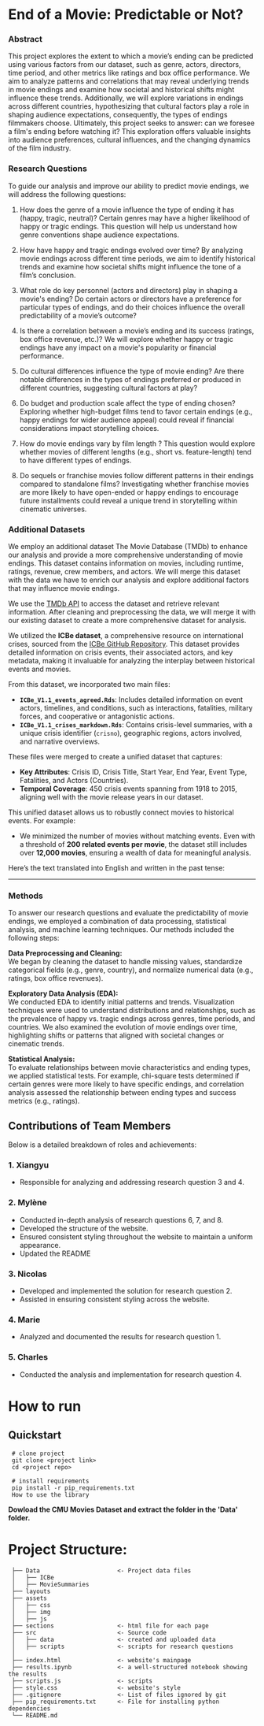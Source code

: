 # **End of a Movie: Predictable or Not?**  

### Abstract

This project explores the extent to which a movie’s ending can be predicted using various factors from our dataset, such as genre, actors, directors, time period, and other metrics like ratings and box office performance. We aim to analyze patterns and correlations that may reveal underlying trends in movie endings and examine how societal and historical shifts might influence these trends. Additionally, we will explore variations in endings across different countries, hypothesizing that cultural factors play a role in shaping audience expectations, consequently, the types of endings filmmakers choose. Ultimately, this project seeks to answer: can we foresee a film's ending before watching it? This exploration offers valuable insights into audience preferences, cultural influences, and the changing dynamics of the film industry.

### Research Questions

To guide our analysis and improve our ability to predict movie endings, we will address the following questions:
     
1. How does the genre of a movie influence the type of ending it has (happy, tragic, neutral)?
Certain genres may have a higher likelihood of happy or tragic endings. This question will help us understand how genre conventions shape audience expectations.
       
2. How have happy and tragic endings evolved over time?
By analyzing movie endings across different time periods, we aim to identify historical trends and examine how societal shifts might influence the tone of a film’s conclusion.
       
3. What role do key personnel (actors and directors) play in shaping a movie's ending?
Do certain actors or directors have a preference for particular types of endings, and do their choices influence the overall predictability of a movie’s outcome?
       
4. Is there a correlation between a movie’s ending and its success (ratings, box office revenue, etc.)?
We will explore whether happy or tragic endings have any impact on a movie's popularity or financial performance.
     
5. Do cultural differences influence the type of movie ending? Are there notable differences in the types of endings preferred or produced in different countries, suggesting cultural factors at play?
    
6. Do budget and production scale affect the type of ending chosen?
Exploring whether high-budget films tend to favor certain endings (e.g., happy endings for wider audience appeal) could reveal if financial considerations impact storytelling choices.

7. How do movie endings vary by film length ?
This question would explore whether movies of different lengths (e.g., short vs. feature-length) tend to have different types of endings.

8. Do sequels or franchise movies follow different patterns in their endings compared to standalone films?
Investigating whether franchise movies are more likely to have open-ended or happy endings to encourage future installments could reveal a unique trend in storytelling within cinematic universes.
       


### Additional Datasets 

We employ an additional dataset The Movie Database (TMDb) to enhance our analysis and provide a more comprehensive understanding of movie endings. This dataset contains information on movies, including runtime, ratings, revenue, crew members, and actors. We will merge this dataset with the data we have to enrich our analysis and explore additional factors that may influence movie endings.

We use the [TMDb API](https://developer.themoviedb.org/docs/getting-started) to access the dataset and retrieve relevant information. After cleaning and preprocessing the data, we will merge it with our existing dataset to create a more comprehensive dataset for analysis.

We utilized the **ICBe dataset**, a comprehensive resource on international crises, sourced from the [ICBe GitHub Repository](https://github.com/CenterForPeaceAndSecurityStudies/ICBEdataset). This dataset provides detailed information on crisis events, their associated actors, and key metadata, making it invaluable for analyzing the interplay between historical events and movies.

From this dataset, we incorporated two main files:
- **`ICBe_V1.1_events_agreed.Rds`**: Includes detailed information on event actors, timelines, and conditions, such as interactions, fatalities, military forces, and cooperative or antagonistic actions.
- **`ICBe_V1.1_crises_markdown.Rds`**: Contains crisis-level summaries, with a unique crisis identifier (`crisno`), geographic regions, actors involved, and narrative overviews.

These files were merged to create a unified dataset that captures:
- **Key Attributes**: Crisis ID, Crisis Title, Start Year, End Year, Event Type, Fatalities, and Actors (Countries).
- **Temporal Coverage**: 450 crisis events spanning from 1918 to 2015, aligning well with the movie release years in our dataset.

This unified dataset allows us to robustly connect movies to historical events. For example:
- We minimized the number of movies without matching events. Even with a threshold of **200 related events per movie**, the dataset still includes over **12,000 movies**, ensuring a wealth of data for meaningful analysis.



<!-- If you plan to use additional datasets, list them here, along with your approach to acquiring, managing, processing, and enriching them. Demonstrate that you have reviewed the relevant documentation and examples, and have a realistic expectation of what the data entails (considering factors like size and format). -->

Here’s the text translated into English and written in the past tense:  

---

### **Methods**

To answer our research questions and evaluate the predictability of movie endings, we employed a combination of data processing, statistical analysis, and machine learning techniques. Our methods included the following steps:  

**Data Preprocessing and Cleaning:**  
We began by cleaning the dataset to handle missing values, standardize categorical fields (e.g., genre, country), and normalize numerical data (e.g., ratings, box office revenues).  

**Exploratory Data Analysis (EDA):**  
We conducted EDA to identify initial patterns and trends. Visualization techniques were used to understand distributions and relationships, such as the prevalence of happy vs. tragic endings across genres, time periods, and countries. We also examined the evolution of movie endings over time, highlighting shifts or patterns that aligned with societal changes or cinematic trends.  

**Statistical Analysis:**  
To evaluate relationships between movie characteristics and ending types, we applied statistical tests. For example, chi-square tests determined if certain genres were more likely to have specific endings, and correlation analysis assessed the relationship between ending types and success metrics (e.g., ratings).  
 


## Contributions of Team Members

 Below is a detailed breakdown of roles and achievements:



### 1. Xiangyu  
- Responsible for analyzing and addressing research question 3 and 4.  
 
### 2. Mylène  
- Conducted in-depth analysis of research questions 6, 7, and 8.  
- Developed the structure of the website.  
- Ensured consistent styling throughout the website to maintain a uniform appearance.
- Updated the README

### 3. Nicolas  
- Developed and implemented the solution for research question 2. 
- Assisted in ensuring consistent styling across the website. 

### 4. Marie  
- Analyzed and documented the results for research question 1.  

### 5. Charles  
- Conducted the analysis and implementation for research question 4. 


# How to run

## Quickstart

     # clone project
     git clone <project link>
     cd <project repo>

     # install requirements
     pip install -r pip_requirements.txt
     How to use the library

**Dowload the CMU Movies Dataset and extract the folder in the 'Data' folder.**


# Project Structure:

     ├── Data                      <- Project data files
     │   ├── ICBe   
     │   ├── MovieSummaries  
     ├── layouts 
     ├── assets 
     │   ├── css   
     │   ├── img  
     │   ├── js  
     ├── sections                  <- html file for each page 
     ├── src                       <- Source code
     │   ├── data                  <- created and uploaded data   
     │   ├── scripts               <- scripts for research questions 
     │
     ├── index.html                <- website's mainpage
     ├── results.ipynb             <- a well-structured notebook showing the results
     ├── scripts.js                <- scripts
     ├── style.css                 <- website's style
     ├── .gitignore                <- List of files ignored by git
     ├── pip_requirements.txt      <- File for installing python dependencies
     └── README.md
